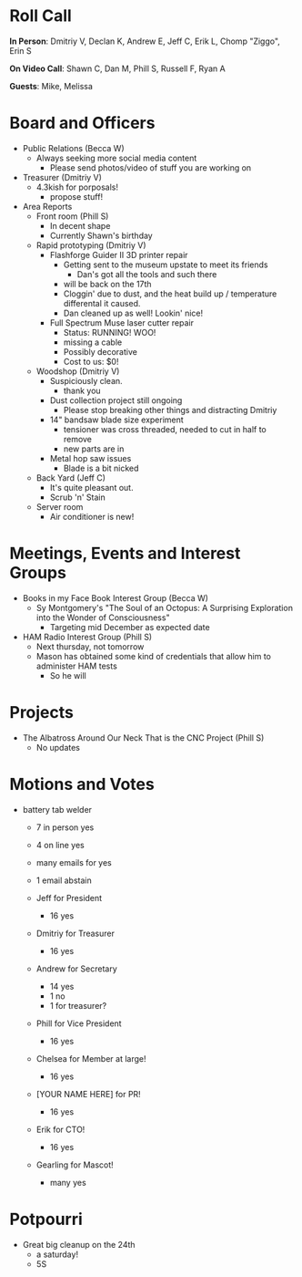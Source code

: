 Roll Call
=========
**In Person**:  Dmitriy V, Declan K, Andrew E, Jeff C, Erik L, Chomp "Ziggo", Erin S

**On Video Call**:  Shawn C, Dan M, Phill S, Russell F, Ryan A

**Guests**: Mike, Melissa

Board and Officers
==================
- Public Relations (Becca W)
  - Always seeking more social media content
    - Please send photos/video of stuff you are working on
- Treasurer (Dmitriy V)
  - 4.3kish for porposals!
    - propose stuff!
- Area Reports
  - Front room (Phill S)
    - In decent shape
    - Currently Shawn's birthday
  - Rapid prototyping (Dmitriy V)
    - Flashforge Guider II 3D printer repair
      - Getting sent to the museum upstate to meet its friends
        - Dan's got all the tools and such there
      - will be back on the 17th
      - Cloggin' due to dust, and the heat build up / temperature differental it caused. 
      - Dan cleaned up as well! Lookin' nice!
    - Full Spectrum Muse laser cutter repair
      - Status: RUNNING! WOO!
       - missing a cable
        - Possibly decorative
      - Cost to us: $0!
  - Woodshop (Dmitriy V)
    - Suspiciously clean. 
      - thank you 
    - Dust collection project still ongoing
      - Please stop breaking other things and distracting Dmitriy
    - 14" bandsaw blade size experiment
      - tensioner was cross threaded, needed to cut in half to remove
      - new parts are in
    - Metal hop saw issues
      - Blade is a bit nicked
  - Back Yard (Jeff C)
    - It's quite pleasant out.
    - Scrub 'n' Stain
  - Server room
    - Air conditioner is new!
  
Meetings, Events and Interest Groups
====================================
- Books in my Face Book Interest Group (Becca W)
  - Sy Montgomery's "The Soul of an Octopus: A Surprising Exploration into the Wonder of Consciousness"
    - Targeting mid December as expected date
- HAM Radio Interest Group (Phill S)
  - Next thursday, not tomorrow
  - Mason has obtained some kind of credentials that allow him to administer HAM tests
    - So he will

Projects
========
- The Albatross Around Our Neck That is the CNC Project (Phill S)
  - No updates

Motions and Votes
=================
- battery tab welder
  - 7 in person yes
  - 4 on line yes
  - many emails for yes
  - 1 email abstain

  - Jeff for President
    - 16 yes
  - Dmitriy for Treasurer
     - 16 yes
  - Andrew for Secretary
      - 14 yes
      - 1 no
      - 1 for treasurer? 
  - Phill for Vice President
      - 16 yes
  - Chelsea for Member at large!
     - 16 yes
  - [YOUR NAME HERE] for PR!
     - 16 yes
  - Erik for CTO!
     - 16 yes
  - Gearling for Mascot!
      - many yes
  
Potpourri
=========
- Great big cleanup on the 24th
  - a saturday!
  - 5S

